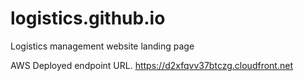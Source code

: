 # logistics.github.io
Logistics management website landing page

AWS Deployed endpoint URL.
https://d2xfqvv37btczg.cloudfront.net
